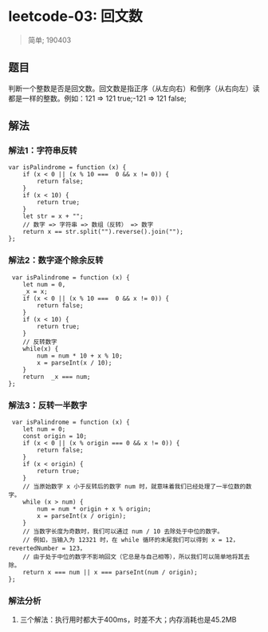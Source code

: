 # leetcode-03: 回文数
> 简单; 190403

## 题目
判断一个整数是否是回文数。回文数是指正序（从左向右）和倒序（从右向左）读都是一样的整数。例如：121 => 121 true;-121 => 121 false;

## 解法
### 解法1：字符串反转

```
var isPalindrome = function (x) {
    if (x < 0 || (x % 10 ===  0 && x != 0)) {
        return false;
    }
    if (x < 10) {
        return true;
    }
    let str = x + "";
    // 数字 => 字符串 => 数组（反转） => 数字
    return x == str.split("").reverse().join("");
};
```

### 解法2：数字逐个除余反转

```
 var isPalindrome = function (x) {
    let num = 0,
    _x = x;
    if (x < 0 || (x % 10 ===  0 && x != 0)) {
        return false;
    }
    if (x < 10) {
        return true;
    }
    // 反转数字
    while(x) {
        num = num * 10 + x % 10;
        x = parseInt(x / 10);
    }
    return  _x === num;
};
```

### 解法3：反转一半数字

```
 var isPalindrome = function (x) {
    let num = 0;
    const origin = 10;
    if (x < 0 || (x % origin === 0 && x != 0)) {
        return false;
    }
    if (x < origin) {
        return true;
    }
    // 当原始数字 x 小于反转后的数字 num 时，就意味着我们已经处理了一半位数的数字。
    while (x > num) {
        num = num * origin + x % origin;
        x = parseInt(x / origin);
    }
    // 当数字长度为奇数时，我们可以通过 num / 10 去除处于中位的数字。
    // 例如，当输入为 12321 时，在 while 循环的末尾我们可以得到 x = 12，revertedNumber = 123，
    // 由于处于中位的数字不影响回文（它总是与自己相等），所以我们可以简单地将其去除。
    return x === num || x === parseInt(num / origin);
};
```

### 解法分析
1. 三个解法：执行用时都大于400ms，时差不大；内存消耗也是45.2MB